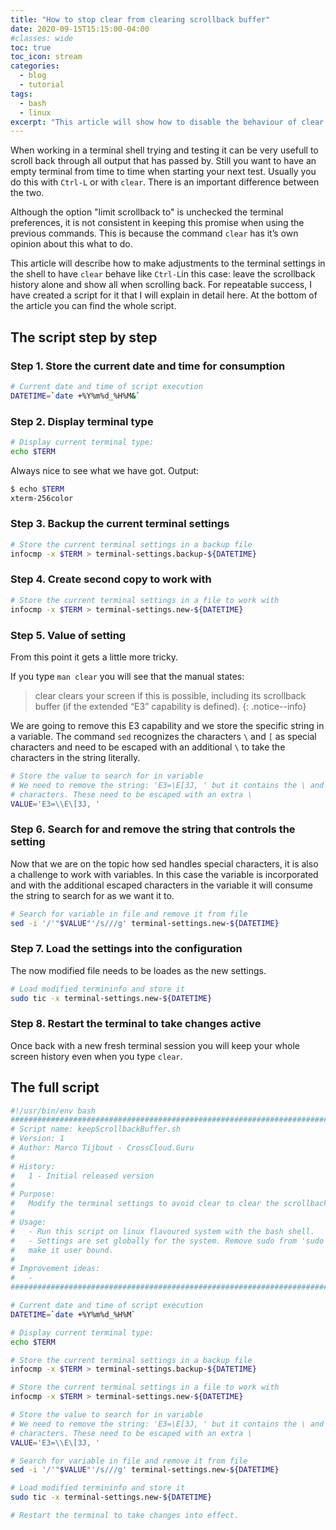 ```yaml
---
title: "How to stop clear from clearing scrollback buffer"
date: 2020-09-15T15:15:00-04:00
#classes: wide
toc: true
toc_icon: stream
categories:
  - blog
  - tutorial
tags:
  - bash
  - linux
excerpt: "This article will show how to disable the behaviour of clear avoiding to erase this history of your terminal output."
---
```


When working in a terminal shell trying and testing it can be very usefull to scroll back through all output that has passed by. Still you want to have an empty terminal from time to time when starting your next test. Usually you do this with `Ctrl-L` or with `clear`. There is an important difference between the two.

Although the option "limit scrollback to" is unchecked the terminal preferences, it is not consistent in keeping this promise when using the previous commands. This is because the command `clear` has it’s own opinion about this what to do. 

This article will describe how to make adjustments to the terminal settings in the shell to have `clear` behave like `Ctrl-L`in this case: leave the scrollback history alone and show all when scrolling back. For repeatable success, I have created a script for it that I will explain in detail here. At the bottom of the article you can find the whole script.

## The script step by step

### Step 1. Store the current date and time for consumption

```bash
# Current date and time of script execution
DATETIME=`date +%Y%m%d_%H%M&`
```

### Step 2. Display terminal type

```bash
# Display current terminal type:
echo $TERM
```

Always nice to see what we have got.
Output:

```bash
$ echo $TERM
xterm-256color
```
### Step 3. Backup the current terminal settings

```bash
# Store the current terminal settings in a backup file
infocmp -x $TERM > terminal-settings.backup-${DATETIME}
```

### Step 4. Create second copy to work with

```bash
# Store the current terminal settings in a file to work with
infocmp -x $TERM > terminal-settings.new-${DATETIME}
```

### Step 5. Value of setting
From this point it gets a little more tricky.

If you type `man clear` you will see that the manual states:

> clear clears your screen if this is possible, including its scrollback buffer (if the extended “E3” capability is defined).
{: .notice--info}

We are going to remove this E3 capability and we store the specific string in a variable. The command `sed` recognizes the characters `\` and `[` as special characters and need to be escaped with an additional `\` to take the characters in the string literally.

```bash
# Store the value to search for in variable
# We need to remove the string: 'E3=\E[3J, ' but it contains the \ and [ special
# characters. These need to be escaped with an extra \
VALUE='E3=\\E\[3J, '
```

### Step 6. Search for and remove the string that controls the setting

Now that we are on the topic how sed handles special characters, it is also a challenge to work with variables. In this case the variable is incorporated and with the additional escaped characters in the variable it will consume the string to search for as we want it to.

```bash
# Search for variable in file and remove it from file
sed -i '/'"$VALUE"'/s///g' terminal-settings.new-${DATETIME}
```

### Step 7. Load the settings into the configuration
The now modified file needs to be loades as the new settings.

```bash 
# Load modified termininfo and store it
sudo tic -x terminal-settings.new-${DATETIME}
```

### Step 8. Restart the terminal to take changes active
Once back with a new fresh terminal session you will keep your whole screen history even when you type `clear`.

## The full script

```bash
#!/usr/bin/env bash
################################################################################
# Script name: keepScrollbackBuffer.sh
# Version: 1
# Author: Marco Tijbout - CrossCloud.Guru
#
# History:
#   1 - Initial released version
#
# Purpose:
#   Modify the terminal settings to avoid clear to clear the scrollback buffer
#
# Usage:
#   - Run this script on linux flavoured system with the bash shell.
#   - Settings are set globally for the system. Remove sudo from 'sudo tic' to
#   make it user bound.
#
# Improvement ideas:
#   -
################################################################################

# Current date and time of script execution
DATETIME=`date +%Y%m%d_%H%M`

# Display current terminal type:
echo $TERM

# Store the current terminal settings in a backup file
infocmp -x $TERM > terminal-settings.backup-${DATETIME}

# Store the current terminal settings in a file to work with
infocmp -x $TERM > terminal-settings.new-${DATETIME}

# Store the value to search for in variable
# We need to remove the string: 'E3=\E[3J, ' but it contains the \ and [ special
# characters. These need to be escaped with an extra \
VALUE='E3=\\E\[3J, '

# Search for variable in file and remove it from file
sed -i '/'"$VALUE"'/s///g' terminal-settings.new-${DATETIME}

# Load modified termininfo and store it
sudo tic -x terminal-settings.new-${DATETIME}

# Restart the terminal to take changes into effect.
```


